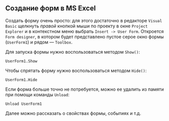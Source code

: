 Создание форм в MS Excel
---
Создать форму очень просто: для этого достаточно в редакторе `Visual Basic` щелкнуть *правой* кнопкой мыши по проекту в окне `Project Explorer` и в контекстном меню выбрать `Insert -> User Form`. Откроется `Form designer`, в котором будет представлено пустое серое окно формы (`UserForm1`) и рядом — `Toolbox`.

Для запуска формы нужно воспользоваться методом `Show()`:
```VB.net
UserForm1.Show
```
Чтобы спрятать форму нужно воспользоваться методом `Hide()`:
```VB.net
UserForm1.Hide
```
Eсли форма больше точно не потребуется, можно ее удалить из памяти при помощи команды `Unload`:
```VB.net
Unload UserForm1
```
Далее можно рассказать о свойствах формы, событиях и т.д.
